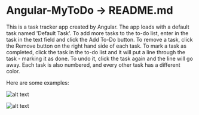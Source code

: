 # Angular-MyToDo -> README.md

This is a task tracker app created by Angular. The app loads with a default task named 'Default Task'. To add more tasks to the to-do list, enter in the task in the text field and click the Add To-Do button. To remove a task, click the Remove button on the right hand side of each task. To mark a task as completed, click the task in the to-do list and it will put a line through the task - marking it as done. To undo it, click the task again and the line will go away. Each task is also numbered, and every other task has a different color.

Here are some examples:

![alt text](/MyToDo/DefaultApp.png)

![alt text](./MyToDo/MyToDo.png)
